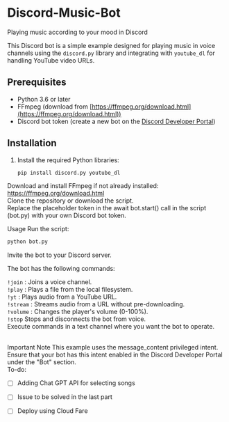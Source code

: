 # Discord-Music-Bot
Playing music according to your mood in Discord

This Discord bot is a simple example designed for playing music in voice channels using the `discord.py` library and integrating with `youtube_dl` for handling YouTube video URLs.

## Prerequisites

- Python 3.6 or later
- FFmpeg (download from [https://ffmpeg.org/download.html](https://ffmpeg.org/download.html))
- Discord bot token (create a new bot on the [Discord Developer Portal](https://discord.com/developers/applications))

## Installation

1. Install the required Python libraries:

   ```bash
   pip install discord.py youtube_dl

   ```
Download and install FFmpeg if not already installed: https://ffmpeg.org/download.html
<br>
Clone the repository or download the script.
<br>
Replace the placeholder token in the await bot.start() call in the script (bot.py) with your own Discord bot token.

Usage
Run the script:

```bash
python bot.py
```

Invite the bot to your Discord server.
<br>
<p>
The bot has the following commands:

`!join` <channel>: Joins a voice channel.
<br>
`!play` <query>: Plays a file from the local filesystem.
<br>
`!yt` <url>: Plays audio from a YouTube URL.
<br>
`!stream` <url>: Streams audio from a URL without pre-downloading.
<br>
`!volume` <volume>: Changes the player's volume (0-100%).
<br>
`!stop` Stops and disconnects the bot from voice.
<br>
Execute commands in a text channel where you want the bot to operate.
</p>
<br>
Important Note
This example uses the message_content privileged intent. Ensure that your bot has this intent enabled in the Discord Developer Portal under the "Bot" section.

<br>
To-do:

- [ ] Adding Chat GPT API for selecting songs
- [ ] Issue to be solved in the last part
- [ ] Deploy using Cloud Fare
      

